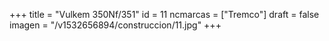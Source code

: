 +++
title = "Vulkem 350Nf/351"
id = 11
ncmarcas = ["Tremco"]
draft = false
imagen = "/v1532656894/construccion/11.jpg"
+++

<!--more-->